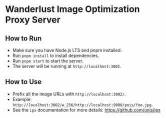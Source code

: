 # Wanderlust Image Optimization Proxy Server

## How to Run

- Make sure you have Node.js LTS and pnpm installed.
- Run `pnpm install` to install dependencies.
- Run `pnpm start` to start the server.
- The server will be running at `http://localhost:3002`.

## How to Use

- Prefix all the image URLs with `http://localhost:3002/`.
- Example: `http://localhost:3002/w_256/http://localhost:9000/pois/foo.jpg`.
- See the `ipx` documentation for more details: https://github.com/unjs/ipx
